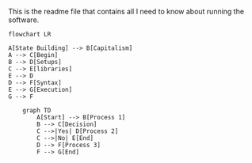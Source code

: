 This is the readme file that contains all I need to know about running the software.

```mermaid
flowchart LR

A[State Building] --> B[Capitalism]
A --> C[Begin]
B --> D[Setups]
C --> E[libraries]
E --> D
D --> F[Syntax]
E --> G[Execution]
G --> F
```


``` mermaid
    graph TD
        A[Start] --> B[Process 1]
        B --> C[Decision]
        C -->|Yes| D[Process 2]
        C -->|No| E[End]
        D --> F[Process 3]
        F --> G[End]
```
